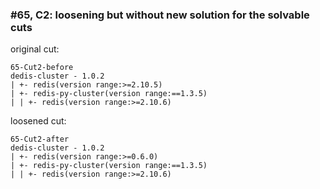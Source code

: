 ### #65, C2: loosening but without new solution for the solvable cuts
original cut:

```
65-Cut2-before
dedis-cluster - 1.0.2
| +- redis(version range:>=2.10.5)
| +- redis-py-cluster(version range:==1.3.5)
| | +- redis(version range:>=2.10.6)
```




loosened cut:
```
65-Cut2-after
dedis-cluster - 1.0.2
| +- redis(version range:>=0.6.0)
| +- redis-py-cluster(version range:==1.3.5)
| | +- redis(version range:>=2.10.6)
```




